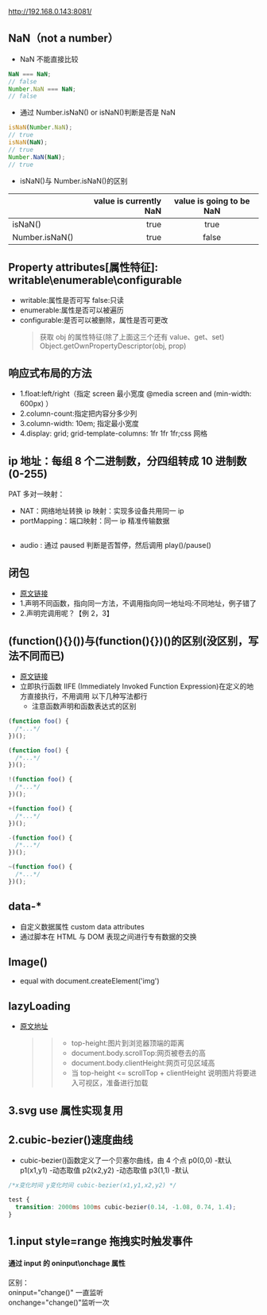 http://192.168.0.143:8081/

## NaN（not a number）

- NaN 不能直接比较

```js
NaN === NaN;
// false
Number.NaN === NaN;
// false
```

- 通过 Number.isNaN() or isNaN()判断是否是 NaN

```js
isNaN(Number.NaN);
// true
isNaN(NaN);
// true
Number.NaN(NaN);
// true
```

- isNaN()与 Number.isNaN()的区别

|                | value is currently NaN | value is going to be NaN |
| :------------- | ---------------------: | :----------------------: |
| isNaN()        |                   true |           true           |
| Number.isNaN() |                   true |          false           |

## Property attributes[属性特征]: writable\enumerable\configurable

- writable:属性是否可写 false:只读
- enumerable:属性是否可以被遍历
- configurable:是否可以被删除，属性是否可更改
  > 获取 obj 的属性特征(除了上面这三个还有 value、get、set)
  > Object.getOwnPropertyDescriptor(obj, prop)

## 响应式布局的方法

- 1.float:left/right（指定 screen 最小宽度 @media screen and (min-width: 600px) ）
- 2.column-count:指定把内容分多少列
- 3.column-width: 10em; 指定最小宽度
- 4.display: grid;
  grid-template-columns: 1fr 1fr 1fr;css 网格

## ip 地址：每组 8 个二进制数，分四组转成 10 进制数(0-255)

PAT 多对一映射：

- NAT：网络地址转换 ip 映射：实现多设备共用同一 ip
- portMapping：端口映射：同一 ip 精准传输数据

## <audio>实现自动播放，点击暂停

- audio : 通过 paused 判断是否暂停，然后调用 play()/pause()

## 闭包

- [原文链接](https://blog.csdn.net/weixin_43586120/article/details/89456183)
- 1.声明不同函数，指向同一方法，不调用指向同一地址吗:不同地址，例子错了
- 2.声明完调用呢？【例 2，3】

## (function(){}())与(function(){})()的区别(没区别，写法不同而已)

- [原文链接](https://blog.csdn.net/melour123/article/details/90636754)
- 立即执行函数 IIFE (Immediately Invoked Function Expression)在定义的地方直接执行，不用调用
  以下几种写法都行
  - 注意函数声明和函数表达式的区别

```js
(function foo() {
  /*...*/
})();

(function foo() {
  /*...*/
})();

!(function foo() {
  /*...*/
})();

+(function foo() {
  /*...*/
})();

-(function foo() {
  /*...*/
})();

~(function foo() {
  /*...*/
})();
```

## data-\*

- 自定义数据属性 custom data attributes
- 通过脚本在 HTML 与 DOM 表现之间进行专有数据的交换

## Image()

- equal with document.createElement('img')

## lazyLoading

- [原文地址](https://blog.csdn.net/w1418899532/article/details/90515969)
  > > - top-height:图片到浏览器顶端的距离
  > > - document.body.scrollTop:网页被卷去的高
  > > - document.body.clientHeight:网页可见区域高
  > > - 当 top-height <= scrollTop + clientHeight 说明图片将要进入可视区，准备进行加载

## 3.svg use 属性实现复用

## 2.cubic-bezier()速度曲线

- cubic-bezier()函数定义了一个贝塞尔曲线，由 4 个点
  p0(0,0) -默认
  p1(x1,y1) -动态取值
  p2(x2,y2) -动态取值
  p3(1,1) -默认

```css
/*x变化时间 y变化时间 cubic-bezier(x1,y1,x2,y2) */

test {
  transition: 2000ms 100ms cubic-bezier(0.14, -1.08, 0.74, 1.4);
}
```

## 1.input style=range 拖拽实时触发事件

#### 通过 input 的 oninput\onchage 属性

区别：<br>
oninput="change()" 一直监听<br>
onchange="change()"监听一次
